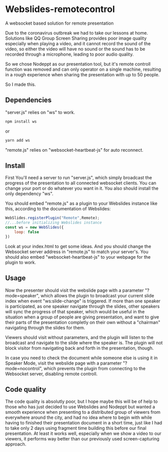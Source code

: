 # Webslides-remotecontrol
A websocket based solution for remote presentation

Due to the coronavirus outbreak we had to take our lessons at home. Solutions like QQ Group Screen Sharing provides poor image quality especially when playing a video, and it cannot record the sound of the video, so either the video will have no sound or the sound has to be recorded through a microphone, leading to poor audio quality.
 
So we chose Nodeppt as our presentation tool, but it's remote controll function was removed and can only operator on a single machine, resulting in a rough experience when sharing the presentation with up to 50 people. 

So I made this. 

## Dependencies

"server.js" relies on "ws" to work.
``` bash
npm install ws
```
or
```bash
yarn add ws
```

"remote.js" relies on "websocket-heartbeat-js" for auto reconnect.

## Install

First You'll need a server to run "server.js", which simply broadcast the progress of the presentation to all connected websocket clients. You can change your port or do whatever you want in it. You also should install the only dependency "ws".

You should embed "remote.js" as a plugin to your Webslides instance like this, according to the documentation of Webslides:

``` javascript
WebSlides.registerPlugin("Remote",Remote);
//...before initializing Webslides instance
const ws = new WebSlides({
    loop: false
})
```

Look at your index.html to get some ideas. And you should change the Websocket server address in "remote.js" to match your server's.
You should also embed "websocket-heartbeat-js" to your webpage for the plugin to work.

## Usage

Now the presenter should visit the webslide page with a parameter "?mode=speaker", which allows the plugin to broadcast your current slide index when event "ws:slide-change" is triggered. If more than one speaker is participated, as one speaker navigate through the slides, other speakers will sync the progress of that speaker, which would be useful in the situation when a group of people are giving presentation, and want to give their parts of the presentation completly on their own without a "chairman" navigating through the slides for them.

Viewers should visit without parameters, and the plugin will listen to the broadcast and navigate to the slide where the speaker is. The plugin will not block visitor from navigating back and forth in the presentation, though.

In case you need to check the document while someone else is using it in Speaker Mode, visit the webslide page with a parameter "?mode=nocontrol", which prevents the plugin from connecting to the Websocket server, disabling remote controll.

## Code quality

The code quality is absolutly poor, but I hope maybe this will be of help to those who has just decided to use Webslides and Nodeppt but wanted a smooth experience when presenting to a distributed group of viewers from everywhere around the city, and had no idea where to begin with while having to finished their presentation document in a short time, just like I had to take only 2 days using fragment time building this before our final presentation.
At least it works well, especially when we show a video to our viewers, it performs way better than our previously used screen-capturing approach.
